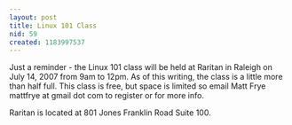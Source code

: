 ```yaml
---
layout: post
title: Linux 101 Class
nid: 59
created: 1183997537
---
```

Just a reminder - the Linux 101 class will be held at Raritan in Raleigh on July 14, 2007 from 9am to 12pm.  As of this writing, the class is a little more than half full.  This class is free, but space is limited so email Matt Frye mattfrye at gmail dot com to register or for more info.  

Raritan is located at 801 Jones Franklin Road Suite 100.  
